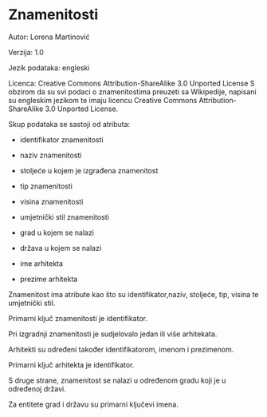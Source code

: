 # Znamenitosti



Autor: Lorena Martinović

Verzija: 1.0

Jezik podataka: engleski

Licenca: Creative Commons Attribution-ShareAlike 3.0 Unported License
S obzirom da su svi podaci o znamenitostima preuzeti sa Wikipedije, napisani su engleskim jezikom te imaju licencu Creative Commons Attribution-ShareAlike 3.0 Unported License.

Skup podataka se sastoji od atributa:

- identifikator znamenitosti

- naziv znamenitosti

- stoljeće u kojem je izgrađena znamenitost

- tip znamenitosti

- visina znamenitosti

- umjetnički stil znamenitosti

- grad u kojem se nalazi

- država u kojem se nalazi 

- ime arhitekta

- prezime arhitekta

Znamenitost ima atribute kao što su identifikator,naziv, stoljeće, tip, visina te umjetnički stil.

Primarni ključ znamenitosti je identifikator. 

Pri izgradnji znamenitosti je sudjelovalo jedan ili više arhitekata.

Arhitekti su određeni također identifikatorom, imenom i prezimenom.

Primarni ključ arhitekta je identifikator.

S druge strane, znamenitost se nalazi u određenom gradu koji je u određenoj državi.

Za entitete grad i državu su primarni ključevi imena.
